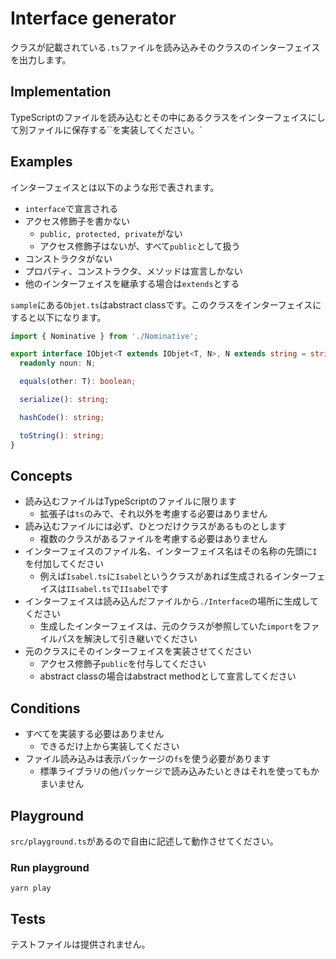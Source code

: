 # Interface generator

クラスが記載されている`.ts`ファイルを読み込みそのクラスのインターフェイスを出力します。

## Implementation

TypeScriptのファイルを読み込むとその中にあるクラスをインターフェイスにして別ファイルに保存する``を実装してください。`

## Examples

インターフェイスとは以下のような形で表されます。

* `interface`で宣言される
* アクセス修飾子を書かない
    * `public, protected, private`がない
    * アクセス修飾子はないが、すべて`public`として扱う
* コンストラクタがない
* プロパティ、コンストラクタ、メソッドは宣言しかない
* 他のインターフェイスを継承する場合は`extends`とする

`sample`にある`Objet.ts`はabstract classです。このクラスをインターフェイスにすると以下になります。

```typescript
import { Nominative } from './Nominative';

export interface IObjet<T extends IObjet<T, N>, N extends string = string> extends Nominative<T, N> {
  readonly noun: N;

  equals(other: T): boolean;

  serialize(): string;

  hashCode(): string;

  toString(): string;
}
```

## Concepts

* 読み込むファイルはTypeScriptのファイルに限ります
    * 拡張子は`ts`のみで、それ以外を考慮する必要はありません
* 読み込むファイルには必ず、ひとつだけクラスがあるものとします
    * 複数のクラスがあるファイルを考慮する必要はありません
* インターフェイスのファイル名、インターフェイス名はその名称の先頭に`I`を付加してください
    * 例えば`Isabel.ts`に`Isabel`というクラスがあれば生成されるインターフェイスは`IIsabel.ts`で`IIsabel`です
* インターフェイスは読み込んだファイルから`./Interface`の場所に生成してください
    * 生成したインターフェイスは、元のクラスが参照していた`import`をファイルパスを解決して引き継いでください
* 元のクラスにそのインターフェイスを実装させてください
    * アクセス修飾子`public`を付与してください
    * abstract classの場合はabstract methodとして宣言してください

## Conditions

* すべてを実装する必要はありません
    * できるだけ上から実装してください
* ファイル読み込みは表示パッケージの`fs`を使う必要があります
    * 標準ライブラリの他パッケージで読み込みたいときはそれを使ってもかまいません

## Playground

`src/playground.ts`があるので自由に記述して動作させてください。

### Run playground

```
yarn play
```

## Tests

テストファイルは提供されません。